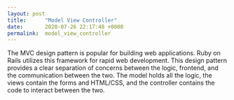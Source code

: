 ```yaml
---
layout: post
title:      "Model View Controller"
date:       2020-07-26 22:17:48 +0000
permalink:  model_view_controller
---
```



The MVC design pattern is popular for building web applications. Ruby on Rails utilizes this framework for rapid web development. This design pattern provides a clear separation of concerns between the logic, frontend, and the communication between the two. The model holds all the logic, the views contain the forms and HTML/CSS, and the controller contains the code to interact between the two. 
